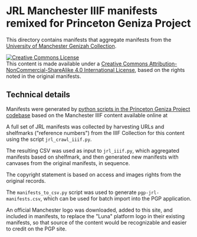 # JRL Manchester IIIF manifests remixed for Princeton Geniza Project

This directory contains manifests that aggregate manifests from
the [University of Manchester Genizah Collection](https://luna.manchester.ac.uk/luna/servlet/ManchesterDev~95~2).


<a rel="license" href="http://creativecommons.org/licenses/by-nc-sa/4.0/"><img alt="Creative Commons License" style="border-width:0" src="https://i.creativecommons.org/l/by-nc-sa/4.0/88x31.png" /></a><br />This content is made available under a <a rel="license" href="http://creativecommons.org/licenses/by-nc-sa/4.0/">Creative Commons Attribution-NonCommercial-ShareAlike 4.0 International License</a>, based on the rights noted in the original manifests.

## Technical details

Manifests were generated by [python scripts in the Princeton Geniza Project codebase](https://github.com/Princeton-CDH/geniza/tree/main/scripts#iiif) based on the Manchester IIIF content available online at 

A full set of JRL manifests was collected by harvesting URLs and shelfmarks ("reference numbers") from the IIIF Collection for this content using the script `jrl_crawl_iiif.py`.

The resulting CSV was used as input to `jrl_iiif.py`, which aggregated manifests based on shelfmark, and then generated new manifests with canvases from the original manifests, in sequence.

The copyright statement is based on access and images rights from the original records.

The `manifests_to_csv.py` script was used to generate `pgp-jrl-manifests.csv`, which can be used for batch import into the PGP application.

An official Manchester logo was downloaded, added to this site, and included in manifests, to replace the "Luna" platform logo in their existing manifests, so that source of the content would be recognizable and easier to credit on the PGP site.



